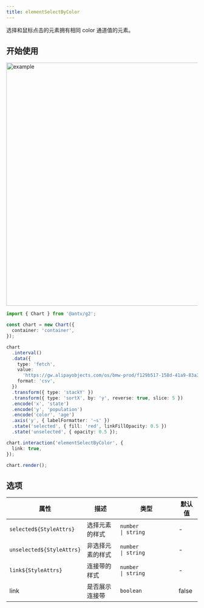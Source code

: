 ```yaml
---
title: elementSelectByColor
---
```


选择和鼠标点击的元素拥有相同 color 通道值的元素。

## 开始使用

<img alt="example" src="https://gw.alipayobjects.com/zos/raptor/1670298582680/element-select-by-color.gif" width="640">

```ts
import { Chart } from '@antv/g2';

const chart = new Chart({
  container: 'container',
});

chart
  .interval()
  .data({
    type: 'fetch',
    value:
      'https://gw.alipayobjects.com/os/bmw-prod/f129b517-158d-41a9-83a3-3294d639b39e.csv',
    format: 'csv',
  })
  .transform({ type: 'stackY' })
  .transform({ type: 'sortX', by: 'y', reverse: true, slice: 5 })
  .encode('x', 'state')
  .encode('y', 'population')
  .encode('color', 'age')
  .axis('y', { labelFormatter: '~s' })
  .state('selected', { fill: 'red', linkFillOpacity: 0.5 })
  .state('unselected', { opacity: 0.5 });

chart.interaction('elementSelectByColor', {
  link: true,
});

chart.render();
```

## 选项

| 属性                      | 描述             | 类型                           | 默认值 |
| ------------------------- | ---------------- | ------------------------------ | ------ |
| `selected${StyleAttrs}`   | 选择元素的样式   | `number             \| string` | -      |
| `unselected${StyleAttrs}` | 非选择元素的样式 | `number             \| string` | -      |
| `link${StyleAttrs}`       | 连接带的样式     | `number             \| string` | -      |
| link                      | 是否展示连接带   | `boolean`                      | false  |
